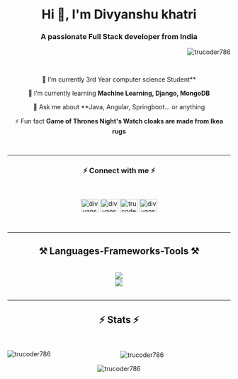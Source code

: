 
<h1 align="center">Hi 👋, I'm Divyanshu khatri</h1>
<h3 align="center">A passionate Full Stack developer from India</h3>
<!-- <img align="right" alt="Coding" width="360px" src="https://cdn.dribbble.com/users/1162077/screenshots/3848914/programmer.gif"> -->

<p align="right"> <img src="https://komarev.com/ghpvc/?username=trucoder786&label=Profile%20views&color=0e75b6&style=flat" alt="trucoder786" /> </p>
<br/>
<div align="center">
 
 🔭 I’m currently 3rd Year computer science Student**
 
 🌱 I’m currently learning **Machine Learning, Django, MongoDB**

💬 Ask me about **Java, Angular, Springboot... or anything 

⚡ Fun fact **Game of Thrones Night's Watch cloaks are made from Ikea rugs**

 </div>
 <br/><hr/>

<h3 align="center">⚡ Connect with me ⚡</h3>
<br/>
<p align="center">
<a href="https://linkedin.com/in/divyanshu khatri" target="blank"><img align="center" src="https://raw.githubusercontent.com/rahuldkjain/github-profile-readme-generator/master/src/images/icons/Social/linked-in-alt.svg" alt="divyanshu khatri" height="30" width="40" /></a>
<a href="https://www.hackerrank.com/divyanshu khatri" target="blank"><img align="center" src="https://raw.githubusercontent.com/rahuldkjain/github-profile-readme-generator/master/src/images/icons/Social/hackerrank.svg" alt="divyanshu khatri" height="30" width="40" /></a>
<a href="https://www.leetcode.com/trucoder786" target="blank"><img align="center" src="https://raw.githubusercontent.com/rahuldkjain/github-profile-readme-generator/master/src/images/icons/Social/leet-code.svg" alt="trucoder786" height="30" width="40" /></a>
<a href="https://www.hackerearth.com/divyanshu khatri india @trucoder786" target="blank"><img align="center" src="https://raw.githubusercontent.com/rahuldkjain/github-profile-readme-generator/master/src/images/icons/Social/hackerearth.svg" alt="divyanshu khatri india @trucoder786" height="30" width="40" /></a>
</p>
<br/><hr/>

<h2 align="center">⚒️ Languages-Frameworks-Tools ⚒️</h2>
<br/>
<div align="center">
    <img src="https://skillicons.dev/icons?i=angular,html,css,bootstrap,vscode,github,tailwind,git,postman,sklearn" /><br>
    <img src="https://skillicons.dev/icons?i=java,spring,idea,python,django,typescript,c,mongodb,mysql" /><br>
</div>
<br/>
<hr/>

<h2 align="center">⚡ Stats ⚡</h2>
<br>
<div align=center>
<p><img align="left" src="https://github-readme-stats.vercel.app/api/top-langs?username=trucoder786&count_private=true&theme=react&border_radius=10" alt="trucoder786" /></p>

<p>&nbsp;<img align="center" src="https://github-readme-stats.vercel.app/api?username=trucoder786&count_private=true&theme=react&border_radius=10" alt="trucoder786" /></p>

<p><img align="center" src="https://github-readme-streak-stats.herokuapp.com/?user=trucoder786&count_private=true&theme=react&border_radius=10" alt="trucoder786" /></p>
</div>

<br/><br/>
